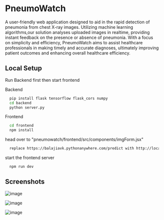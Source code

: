 
# PneumoWatch

A user-friendly web application designed to aid in the rapid
detection of pneumonia from chest X-ray images. Utilizing machine
learning algorithms,our solution analyses uploaded images in realtime, providing instant feedback on the presence or absence of
pneumonia. With a focus on simplicity and efficiency, PneumoWatch
aims to assist healthcare professionals in making timely and
accurate diagnoses, ultimately improving patient outcomes and
enhancing overall healthcare efficiency.


## Local Setup
Run Backend first then start frontend

Backend
```bash
  pip install flask tensorflow flask_cors numpy
  cd backend
  python server.py
```
Frontend

```bash
  cd frontend
  npm install
```
head over to "pneumowatch/frontend/src/components/imgForm.jsx"

```bash
  replace https://balajiavk.pythonanywhere.com/predict with http://localhost:5000/

```

start the frontend server

```bash
  npm run dev
```

## Screenshots

![image](https://github.com/Balaji-Avk/PneumoWatch/assets/132835499/63cd8452-1ec4-4bc4-ac78-bfb57494287c)

![image](https://github.com/Balaji-Avk/PneumoWatch/assets/132835499/1d29dece-7779-4d96-b402-28ee21031ca5)

![image](https://github.com/Balaji-Avk/PneumoWatch/assets/132835499/7c3fb594-920d-4409-9cbb-c698fd04ad0e)

